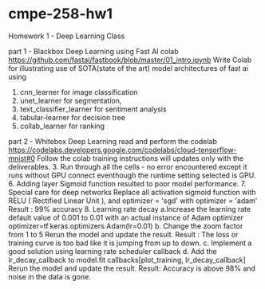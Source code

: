 # cmpe-258-hw1
Homework 1 - Deep Learning Class

part 1 - Blackbox Deep Learning using Fast AI colab https://github.com/fastai/fastbook/blob/master/01_intro.ipynb
Write Colab for illustrating use of SOTA(state of the art) model architectures of fast ai using 
1. cnn_learner for image classification
2. unet_learner for segmentation, 
3. text_classifier_learner for sentiment analysis
4. tabular-learner for decision tree
5. collab_learner for ranking

part 2 - Whitebox Deep Learning read and perform the codelab https://codelabs.developers.google.com/codelabs/cloud-tensorflow-mnist#0
Follow the colab training instructions will updates only with the deliverables.
3.  Run through all the cells - no error encountered except it runs without GPU connect eventhough the runtime setting selected is GPU.
6.  Adding layer Sigmoid function resulted to poor model performance. 
7.  Special care for deep networks
    Replace all activation sigmoid function with RELU ( Rectified Linear Unit ), and optimizer = 'sgd' with optimizer = 'adam' 
    Result : 99% accuracy
8. Learning rate decay 
   a.Increase the learning rate default value of 0.001 to 0.01 with an actual instance of Adam optimizer
   optimizer=tf.keras.optimizers.Adam(lr=0.01)
   b. Change the zoom factor from 1 to 5
   Rerun the model and update the result.
   Result : The loss or training curve  is too bad like it is jumping from up to down.
   c. Implement a good solution using learning rate scheduler callback
   d. Add the lr_decay_callback to model.fit callbacks[plot_training, lr_decay_callback]
   Rerun the model and update the result.
   Result: Accuracy is above 98% and noise in the data is gone.

